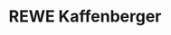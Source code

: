 ---
title: "REWE Kaffenberger"
url: /bad-vilbel/rewe-kaffenberger-rodheimer-strasse/
shop: Supermarkt
---